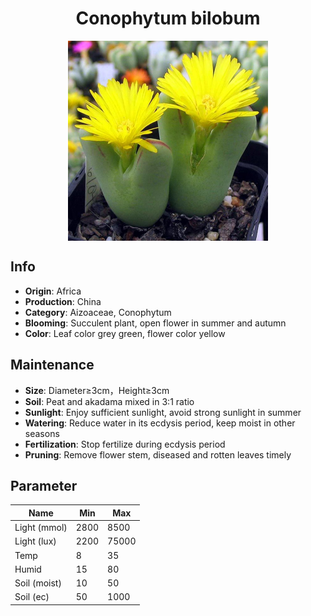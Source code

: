 <h1 align='center'>Conophytum bilobum</h1>
<p align="center">
    <img 
        align='center'
        width='320'
        src="../images/conophytum bilobum.png" 
        alt='Conophytum bilobum' />
</p>

## Info

 - **Origin**: Africa
 - **Production**: China
 - **Category**: Aizoaceae, Conophytum
 - **Blooming**: Succulent plant, open flower in summer and autumn
 - **Color**: Leaf color grey green, flower color yellow

## Maintenance

 - **Size**: Diameter≥3cm，Height≥3cm
 - **Soil**: Peat and akadama mixed in 3:1 ratio
 - **Sunlight**: Enjoy sufficient sunlight, avoid strong sunlight in summer
 - **Watering**: Reduce water in its ecdysis period, keep moist in other seasons
 - **Fertilization**: Stop fertilize during ecdysis period
 - **Pruning**: Remove flower stem, diseased and rotten leaves timely

## Parameter

| Name         | Min  | Max   |
|--------------|------|-------|
| Light (mmol) | 2800 | 8500  |
| Light (lux)  | 2200 | 75000 |
| Temp         | 8    | 35    |
| Humid        | 15   | 80    |
| Soil (moist) | 10   | 50    |
| Soil (ec)    | 50  | 1000  |
